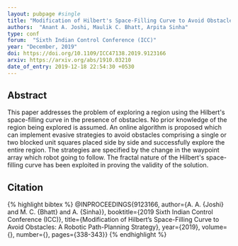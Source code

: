 ```yaml
---
layout: pubpage #single
title: "Modification of Hilbert's Space-Filling Curve to Avoid Obstacles: A Robotic Path-Planning Strategy"
authors:  "Anant A. Joshi, Maulik C. Bhatt, Arpita Sinha"
type: conf
forum:  "Sixth Indian Control Conference (ICC)"
year: "December, 2019"
doi: https://doi.org/10.1109/ICC47138.2019.9123166
arxiv: https://arxiv.org/abs/1910.03210
date_of_entry: 2019-12-18 22:54:30 +0530
---
```


## Abstract 
This paper addresses the problem of exploring a region using the Hilbert's space-filling curve in the presence of obstacles. No prior knowledge of the region being explored is assumed. An online algorithm is proposed which can implement evasive strategies to avoid obstacles comprising a single or two blocked unit squares placed side by side and successfully explore the entire region. The strategies are specified by the change in the waypoint array which robot going to follow. The fractal nature of the Hilbert's space-filling curve has been exploited in proving the validity of the solution. 

## Citation 
{% highlight bibtex %}
@INPROCEEDINGS{9123166,
  author={A. A. {Joshi} and M. C. {Bhatt} and A. {Sinha}},
  booktitle={2019 Sixth Indian Control Conference (ICC)}, 
  title={Modification of Hilbert’s Space-Filling Curve to Avoid Obstacles: A Robotic Path-Planning Strategy}, 
  year={2019},
  volume={},
  number={},
  pages={338-343}}
{% endhighlight %}
